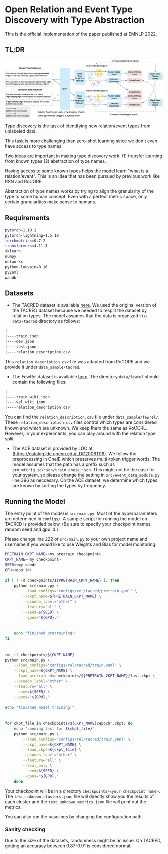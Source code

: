 # Open Relation and Event Type Discovery with Type Abstraction

This is the official implementation of the paper published at EMNLP 2022.

## TL;DR

![Our multi-view co-training model framework](figures/framework.jpg)

Type discovery is the task of identifying new relation/event types from unlabeled data. 

This task is more challenging than zero-shot learning since we don't even have access to type names.

Two ideas are important in making type discovery work: (1) transfer learning from known types (2) abstraction of type names. 

Having access to some known types helps the model learn "what is a relation/event". This is an idea that has been pursued by previous work like RSN and RoCORE.

Abstraction of type names works by trying to align the granularity of the type to some human concept. Even with a perfect metric space, only certain granularities make sense to humans.


## Requirements

```bash
pytorch=1.10.2
pytorch-lightning=1.5.10
torchmetrics=0.7.2
transformers=4.11.3
sklearn
numpy 
networkx 
python-louvain=0.16
pyyaml
wandb
```

## Datasets

- The TACRED dataset is available [here](https://nlp.stanford.edu/projects/tacred/). We used the original version of the TACRED dataset because we needed to resplit the dataset by relation types.
The model assumes that the data is organized in a `data/tacred` directory as follows:

```bash
|
|----train.json 
|----dev.json
|----test.json
|----relation_description.csv
```

This `relation_description.csv` file was adapted from RoCORE and we provide it under `data_sample/tacred`.

- The FewRel dataset is available [here](https://github.com/thunlp/FewRel). The directory `data/fewrel` should contain the following files:

```bash
|
|----train_wiki.json 
|----val_wiki.json
|----relation_description.csv
```

You can find the `relation_description.csv` file under `data_sample/fewrel/`.
These `relation_description.csv` files control which types are considered known and which are unknown. We keep them the same as RoCORE. However, in your experiments, you can play around with the relation type split.

- The ACE dataset is provided by LDC at (https://catalog.ldc.upenn.edu/LDC2006T06). We follow the preprocessing in OneIE which preserves multi-token trigger words.
The model assumes that the path has a prefix such as `pro_mttrig_id/json/train.oneie.json`. This might not be the case for your system, so please change the setting in `src/event_data_module.py` line 396 as neccesary. 
On the ACE dataset, we determine which types are known by sorting the types by frequency.

## Running the Model

The entry point of the model is `src/main.py`. Most of the hyperparameters are determined in `configs/`.
A sample script for running the model on TACRED is provided below. (Be sure to specify your checkpoint names, random seed and gpu id.)

Please change line 222 of `src/main.py` to your own project name and username if you would like to use Weights and Bias for model monitoring.

```bash
PRETRAIN_CKPT_NAME=<my pretrain checkpoint>
CKPT_NAME=<my checkpoint>
SEED=<my seed>
GPU=<gpu id>

if [ ! -d checkpoints/${PRETRAIN_CKPT_NAME} ]; then
    python src/main.py \
        --load_configs='configs/rel/tacred/pretrain.yaml' \
        --ckpt_name=${PRETRAIN_CKPT_NAME} \
        --psuedo_label="other" \
        --feature="all" \
        --seed=${SEED} \
        --gpus="${GPU},"


    echo "finished pretraining!"
fi


rm -rf checkpoints/${CKPT_NAME}
python src/main.py \
    --load_configs='configs/rel/tacred/train.yaml' \
    --ckpt_name=${CKPT_NAME} \
    --load_pretrained=checkpoints/${PRETRAIN_CKPT_NAME}/last.ckpt \
    --psuedo_label="other" \
    --feature="all" \
    --seed=${SEED} \
    --gpus="${GPU}," 

echo "finished model training!"


for ckpt_file in checkpoints/${CKPT_NAME}/epoch*.ckpt; do 
    echo "running test for ${ckpt_file}"
    python src/main.py \
        --load_configs='configs/rel/tacred/train.yaml' \
        --ckpt_name=${CKPT_NAME} \
        --load_ckpt=${ckpt_file} \
        --psuedo_label="other" \
        --feature="all" \
        --eval_only \
        --seed=${SEED} \
        --gpus="${GPU},"
    done 
```

Your checkpoint will be in a directory `checkpoints/<your checkpoint name>`. The `test_unknown_clusters.json` file will directly show you the results of each cluster and the `test_unknown_metrics.json` file will print out the metrics.

You can also run the baselines by changing the configuration path.

### Sanity checking

Due to the size of the datasets, randomness might be an issue.
On TACRED, getting an accuracy between 0.87-0.91 is considered normal.

